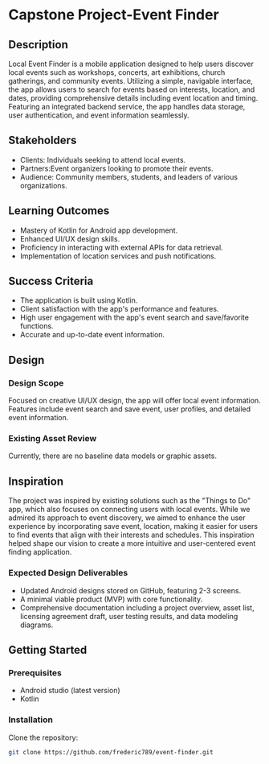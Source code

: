 # Capstone Project-Event Finder

## Description

Local Event Finder is a mobile application designed to help users discover local events such as workshops, concerts, art exhibitions, church gatherings, and community events. 
Utilizing a simple, navigable interface, the app allows users to search for events based on interests, location, and dates, providing comprehensive details including event location and timing. 
Featuring an integrated backend service, the app handles data storage, user authentication, and event information seamlessly.

## Stakeholders

- Clients: Individuals seeking to attend local events.
- Partners:Event organizers looking to promote their events.
- Audience: Community members, students, and leaders of various organizations.

## Learning Outcomes

- Mastery of Kotlin for Android app development.
- Enhanced UI/UX design skills.
- Proficiency in interacting with external APIs for data retrieval.
- Implementation of location services and push notifications.

## Success Criteria

- The application is built using Kotlin.
- Client satisfaction with the app's performance and features.
- High user engagement with the app's event search and save/favorite functions.
- Accurate and up-to-date event information.

## Design

### Design Scope

Focused on creative UI/UX design, the app will offer local event information.
Features include event search and save event, user profiles, and detailed event information.

### Existing Asset Review

Currently, there are no baseline data models or graphic assets.

## Inspiration

The project was inspired by existing solutions such as the "Things to Do" app, which also focuses on connecting users with local events. 
While we admired its approach to event discovery, we aimed to enhance the user experience by incorporating save event, location, making it easier for users to find events that align with their interests and schedules. 
This inspiration helped shape our vision to create a more intuitive and user-centered event finding application.


### Expected Design Deliverables

- Updated Android designs stored on GitHub, featuring 2-3 screens.
- A minimal viable product (MVP) with core functionality.
- Comprehensive documentation including a project overview, asset list, licensing agreement draft, user testing results, and data modeling diagrams.

## Getting Started

### Prerequisites

- Android studio (latest version)
- Kotlin 

### Installation

Clone the repository:

```bash
git clone https://github.com/frederic789/event-finder.git
